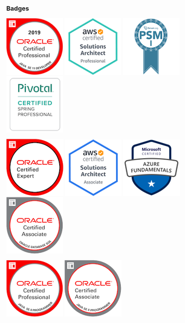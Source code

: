 ### Badges

[![oracle-certified-professional-11](images/oracle-certified-professional-java-se-11-developer.png)](https://www.youracclaim.com/badges/e7b6cbd9-ab31-4650-8617-dcc4ebf03dc2/public_url)
[![awssap](images/awssap.png)](https://www.youracclaim.com/badges/509f8363-1cb7-44bd-97f7-148b89f4973e/public_url)
[![psmi](images/psmi.png)](https://www.credly.com/badges/15175dee-2740-4432-b209-5b87bd8d56f5/public_url)
[![spring](images/spring.png)](http://bcert.me/sprnwajhq)

[![oracle-certified-expert](images/oracle-certified-expert-java-ee-6-web-component-developer.png)](https://www.youracclaim.com/badges/854e1c22-2819-431d-a2cd-f7fe03a62c3e/public_url)
[![awssaa](images/awssaa.png)](https://www.youracclaim.com/badges/48fa1990-beec-49df-9682-ce7074629231/public_url)
[![azure-fundamentals](images/azure-fundamentals.png)](https://www.credly.com/badges/653565a5-bb20-45ad-96dd-cdd6bdf77e70/public_url)
[![oracle-database-sql-certified-associate](images/oracle-database-sql-certified-associate.png)](https://www.youracclaim.com/badges/1e154615-41ee-4933-a1a9-c27459055de3/public_url)

[![oracle-certified-professional-8](images/oracle-certified-professional-java-se-8-programmer.png)](https://www.youracclaim.com/badges/b02532dc-bcec-4622-a9e6-1a03df9fbe5b/public_url)
[![oracle-certified-associate](images/oracle-certified-associate-java-se-8-programmer.png)](https://www.youracclaim.com/badges/21580ed4-a2f5-4f05-92b6-d4773f1dae1a/public_url)

